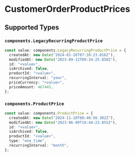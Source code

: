 # CustomerOrderProductPrices


## Supported Types

### `components.LegacyRecurringProductPrice`

```typescript
const value: components.LegacyRecurringProductPrice = {
  createdAt: new Date("2024-01-26T07:10:23.016Z"),
  modifiedAt: new Date("2023-09-12T09:34:25.858Z"),
  id: "<value>",
  isArchived: false,
  productId: "<value>",
  recurringInterval: "year",
  priceCurrency: "<value>",
  priceAmount: 467445,
};
```

### `components.ProductPrice`

```typescript
const value: components.ProductPrice = {
  createdAt: new Date("2024-11-10T08:40:50.302Z"),
  modifiedAt: new Date("2023-06-09T18:48:23.855Z"),
  id: "<value>",
  isArchived: false,
  productId: "<value>",
  type: "one_time",
  recurringInterval: "month",
};
```

